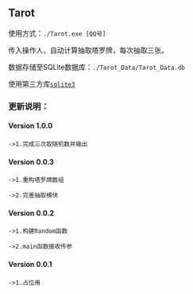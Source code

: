 ## Tarot

使用方式：`./Tarot.exe [QQ号]`

传入操作人，自动计算抽取塔罗牌，每次抽取三张。

数据存储至SQLite数据库：`./Tarot_Data/Tarot_Data.db`

使用第三方库[`sqlite3`](https://github.com/Ginsakura/QQbot_cpp/tree/main/Library)

### 更新说明：
#### Version 1.0.0

`->1.完成三次取随机数并输出`

#### Version 0.0.3

`->1.重构塔罗牌数组`

`->2.完善抽取模块`

#### Version 0.0.2

`->1.构建Random函数`

`->2.main函数接收传参`

#### Version 0.0.1

`->1.占位用`
